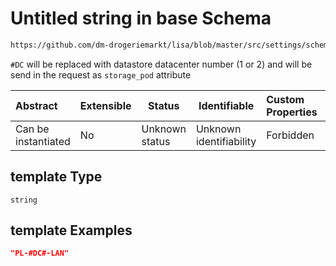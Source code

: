 # Untitled string in base Schema

```txt
https://github.com/dm-drogeriemarkt/lisa/blob/master/src/settings/schema.json#/properties/locations/items/properties/datastore_types/items/properties/template
```

`#DC` will be replaced with datastore datacenter number (1 or 2) and will be send in the request as `storage_pod` attribute


| Abstract            | Extensible | Status         | Identifiable            | Custom Properties | Additional Properties | Access Restrictions | Defined In                                                                               |
| :------------------ | ---------- | -------------- | ----------------------- | :---------------- | --------------------- | ------------------- | ---------------------------------------------------------------------------------------- |
| Can be instantiated | No         | Unknown status | Unknown identifiability | Forbidden         | Allowed               | none                | [settings.schema.json\*](../../src/settings/settings.schema.json "open original schema") |

## template Type

`string`

## template Examples

```json
"PL-#DC#-LAN"
```
